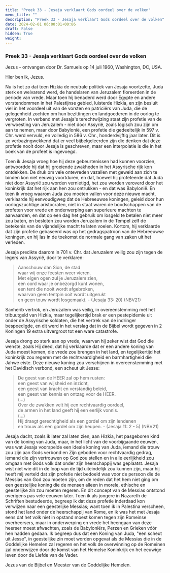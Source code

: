 ```yaml
---
title: "Preek 33 - Jesaja verklaart Gods oordeel over de volken"
menu_title: ""
description: "Preek 33 - Jesaja verklaart Gods oordeel over de volken"
date: 2024-02-01 06:00:01+00:86
draft: False
hidden: True
weight:
---
```

### Preek 33 - Jesaja verklaart Gods oordeel over de volken

Jezus - ontvangen door Dr. Samuels op 14 juli 1960, Washington, DC, USA.

Hier ben ik, Jezus.

Nu is het zo dat toen Hizkia de neutrale politiek van Jesaja voortzette, Juda sterk en welvarend werd, de handelaren van Jeruzalem floreerden in de periode van vrede. Maar toen hij benaderd werd door Egypte en andere vorstendommen in het Palestijnse gebied, luisterde Hizkia, en zijn besluit viel in het voordeel uit van de vorsten en patriciërs van Juda, die de gelegenheid zochten om hun bezittingen en landgoederen in de oorlog te vergroten. In verband met Jesaja's terechtwijzing staat zijn profetie van de verwoesting van Jeruzalem - niet door Assyrië, zoals logisch zou zijn om aan te nemen, maar door Babylonië, een profetie die gedeeltelijk in 597 v. Chr. werd vervuld, en volledig in 586 v. Chr., honderdvijftig jaar later. Dit is zo verbazingwekkend dat er veel bijbelgeleerden zijn die denken dat deze profetie nooit door Jesaja is geschreven, maar een interpolatie is die in het boek van de profeet is ingevoegd.

Toen ik Jesaja vroeg hoe hij deze gebeurtenissen had kunnen voorzien, antwoordde hij dat hij groeiende zwakheden in het Assyrische rijk kon ontdekken. De druk om vele ontevreden vazallen met geweld aan zich te binden kon niet eeuwig voortduren, en dat, hoewel hij profeteerde dat Juda niet door Assyrië zou worden vernietigd, het zou worden veroverd door het koninkrijk dat het rijk aan hen zou ontrukken - en dat was Babylonië. En toen ik vroeg waarom Juda zou moeten vallen voor deze nieuwe macht, verklaarde hij eenvoudigweg dat de Hebreeuwse koningen, geleid door hun oorlogszuchtige aristocraten, niet in staat waren de boodschappen van de profeten voor vrede en onderwerping aan superieure machten te aanvaarden, en dat op een dag het gebruik om losgeld te betalen niet meer zou baten, en besloten zou worden Jeruzalem in de Tempel zelf de betekenis van de vijandelijke macht te laten voelen. Kortom, hij verklaarde dat zijn profetie gebaseerd was op het gedragspatroon van de Hebreeuwse koningen, en hij las in de toekomst de normale gang van zaken uit het verleden.

Jesaja predikte daarom in 701 v. Chr. dat Jeruzalem veilig zou zijn tegen de legers van Assyrië, door te verklaren:

> Aanschouw dan Sion, de stad  
waar wij onze feesten weer vieren.  
Met eigen ogen zul je Jeruzalem zien,  
een oord waar je onbezorgd kunt wonen,  
een tent die nooit wordt afgebroken,  
waarvan geen tentpin ooit wordt uitgerukt  
en geen touw wordt losgemaakt. - (Jesaja 33: 20) (NBV21)

Sanherib vertrok, en Jeruzalem was veilig, in overeenstemming met het tribuutgeld van Hizkia, maar tegelijkertijd brak er een pestepidemie uit onder de Assyrische soldaten, die het vertrek van de indringer bespoedigde, en dit werd in het verslag dat in de Bijbel wordt gegeven in 2 Koningen 19 extra uitvergroot tot een ware catastrofe.

Jesaja drong zo sterk aan op vrede, waarvan hij zeker wist dat God die wenste, zoals Hij deed, dat hij verklaarde dat er een andere koning van Juda moest komen, die vrede zou brengen in het land, en tegelijkertijd het koninkrijk zou regeren met de rechtvaardigheid en barmhartigheid die Jahwe eiste. Deze nieuwe koning zou verschijnen in overeenstemming met het Davidisch verbond, een scheut uit Jesse:

> De geest van de HEER zal op hem rusten:  
een geest van wijsheid en inzicht,  
een geest van kracht en verstandig beleid,  
een geest van kennis en ontzag voor de HEER.  
(…)  
Over de zwakken velt hij een rechtvaardig oordeel,  
de armen in het land geeft hij een eerlijk vonnis.  
(…)  
Hij draagt gerechtigheid als een gordel om zijn lendenen  
en trouw als een gordel om zijn heupen. - (Jesaja 11: 2 - 5) (NBV21)

Jesaja dacht, zoals ik later zal laten zien, aan Hizkia, het pasgeboren kind van de koning van Juda, maar, in het licht van de voorbijgaande eeuwen, was wat Jesaja voorspelde een ideale koning van Juda, iemand die trouw zou zijn aan Gods verbond en Zijn geboden voor rechtvaardig gedrag, iemand die zijn vertrouwen op God zou stellen en in alle eerlijkheid zou omgaan met Gods volk dat onder zijn heerschappij was geplaatst. Jesaja wist niet wie dit in de loop van de tijd uiteindelijk zou kunnen zijn, maar hij heeft mij verteld dat zijn profetie niet bedoeld was voor de persoon die de Messias van God zou moeten zijn, om de reden dat het hem niet ging om een geestelijke koning die de mensen alleen in morele, ethische en geestelijke zin zou moeten regeren. En dit concept van de Messias ontstond overigens pas vele eeuwen later. Toen ik als jongere in Nazareth de Schriften bestudeerde, begreep ik dat deze profetie inderdaad kon verwijzen naar een geestelijke Messias; want toen ik in Palestina verscheen, stond het land onder de heerschappij van Rome, en ik was het met Jesaja eens dat het volk niet in opstand moest komen tegen zijn Romeinse overheersers, maar in onderwerping en vrede het heengaan van deze heerser moest afwachten, zoals de Babyloniërs, Perzen en Grieken vóór hen hadden gedaan. Ik begreep dus dat een Koning van Juda, "een scheut uit Jesse", in geestelijke zin moet worden opgevat als de Messias die in de Goddelijke Hemelen zal regeren en het volk de overwinning op de Romeinen zal onderwijzen door de komst van het Hemelse Koninkrijk en het eeuwige leven door de Liefde van de Vader.

Jezus van de Bijbel en Meester van de Goddelijke Hemelen.
